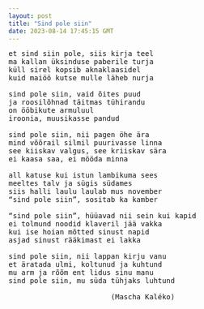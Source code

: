 ```yaml
---
layout: post
title: "Sind pole siin"
date: 2023-08-14 17:45:15 GMT
---
```

<pre>
et sind siin pole, siis kirja teel
ma kallan üksinduse paberile turja
küll sirel kopsib aknaklaasidel
kuid maiöö kutse mulle läheb nurja

sind pole siin, vaid õites puud
ja roosilõhnad täitmas tühirandu
on ööbikute armuluul
iroonia, muusikasse pandud

sind pole siin, nii pagen öhe ära
mind võõrail silmil puurivasse linna
see kiiskav valgus, see kriiskav sära
ei kaasa saa, ei mööda minna

all katuse kui istun lambikuma sees
meeltes talv ja sügis südames
siis halli laulu laulab mus november
“sind pole siin”, sositab ka kamber

“sind pole siin”, hüüavad nii sein kui kapid
ei tolmund noodid klaveril jää vakka
kui ise hoian mõtted sinust napid
asjad sinust rääkimast ei lakka

sind pole siin, nii lappan kirju vanu
et äratada ulmi, koltunud ja kuhtund
mu arm ja rõõm ent lidus sinu manu
sind pole siin, mu süda tühjaks luhtund

                        (Mascha Kaléko)
</pre>
